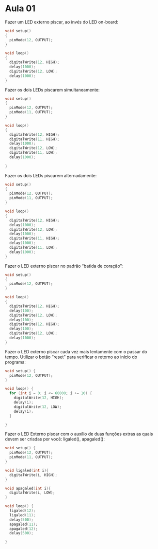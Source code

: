 # Aula 01

Fazer um LED externo piscar, ao invés do LED on-board:

``` C
void setup()
{
  pinMode(12, OUTPUT);
}

void loop()
{
  digitalWrite(12, HIGH);
  delay(1000); 
  digitalWrite(12, LOW);
  delay(1000); 
}
```
Fazer os dois LEDs piscarem simultaneamente:
``` C
void setup()
{
  pinMode(12, OUTPUT);
  pinMode(11, OUTPUT);
}

void loop()
{
  digitalWrite(12, HIGH);
  digitalWrite(11, HIGH);
  delay(1000); 
  digitalWrite(12, LOW);
  digitalWrite(11, LOW);
  delay(1000); 
 
}
```
Fazer os dois LEDs piscarem alternadamente:

``` C
void setup()
{
  pinMode(12, OUTPUT);
  pinMode(11, OUTPUT);
}

void loop()
{
  digitalWrite(12, HIGH);
  delay(1000); 
  digitalWrite(12, LOW);
  delay(1000); 
  digitalWrite(11, HIGH);
  delay(1000); 
  digitalWrite(11, LOW);
  delay(1000); 
}
```
Fazer o LED externo piscar no padrão “batida de coração”:
``` C
void setup()
{
  pinMode(12, OUTPUT);
}

void loop()
{
  digitalWrite(12, HIGH);
  delay(100); 
  digitalWrite(12, LOW);
  delay(100); 
  digitalWrite(12, HIGH);
  delay(100); 
  digitalWrite(12, LOW);
  delay(1000); 
}
```
Fazer o LED externo piscar cada vez mais lentamente com o
passar do tempo. Utilizar o botão “reset” para verificar o
retorno ao início do programa:
``` C
void setup() {
  pinMode(12, OUTPUT);
}

void loop() {
  for (int i = 0; i <= 60000; i += 10) {
    digitalWrite(12, HIGH);
    delay(i); 
    digitalWrite(12, LOW); 
    delay(i); 
  }

}
```
Fazer o LED Externo piscar com o auxílio de duas funções extras
as quais devem ser criadas por você: ligaled(), apagaled():
``` C
void setup() {
  pinMode(12, OUTPUT);
  pinMode(11, OUTPUT);
}

void ligaled(int i){
  digitalWrite(i, HIGH);
}

void apagaled(int i){
  digitalWrite(i, LOW);
}

void loop() {
  ligaled(12);
  ligaled(11);
  delay(500);
  apagaled(11);
  apagaled(12);
  delay(500);

}
```

